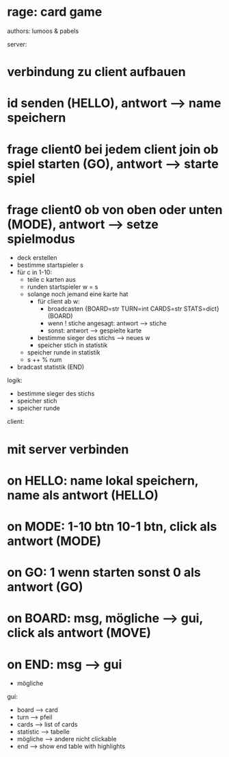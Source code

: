 # rage: card game
authors: lumoos & pabels

server:
# verbindung zu client aufbauen
# id senden (HELLO), antwort --> name speichern
# frage client0 bei jedem client join ob spiel starten (GO), antwort --> starte spiel
# frage client0 ob von oben oder unten (MODE), antwort --> setze spielmodus
- deck erstellen
- bestimme startspieler s
- für c in 1-10:
	- teile c karten aus
	- runden startspieler w = s
	- solange noch jemand eine karte hat
		- für client ab w:
			- broadcasten {BOARD=str TURN=int CARDS=str STATS=dict} (BOARD)
			- wenn ! stiche angesagt: antwort --> stiche 
			- sonst: antwort --> gespielte karte
		- bestimme sieger des stichs --> neues w
		- speicher stich in statistik
	- speicher runde in statistik
	- s ++ % num
- bradcast statistik (END)


logik:
- bestimme sieger des stichs
- speicher stich
- speicher runde



client:
# mit server verbinden
# on HELLO: name lokal speichern, name als antwort (HELLO)
# on MODE: 1-10 btn 10-1 btn, click als antwort (MODE)
# on GO: 1 wenn starten sonst 0 als antwort (GO)
# on BOARD: msg, mögliche --> gui, click als antwort (MOVE)
# on END: msg --> gui
- mögliche


gui:
- board --> card
- turn --> pfeil
- cards --> list of cards
- statistic --> tabelle
- mögliche --> andere nicht clickable
- end --> show end table with highlights
